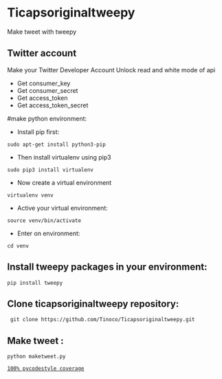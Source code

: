 # Ticapsoriginaltweepy
Make tweet with tweepy

## Twitter account
Make your Twitter Developer Account 
Unlock read and white mode of api 
* Get consumer_key
* Get consumer_secret
* Get access_token
* Get access_token_secret

#make python environment:
* Install pip first:
<pre><code>sudo apt-get install python3-pip
</code></pre>
* Then install virtualenv using pip3
<pre><code>sudo pip3 install virtualenv 
</code></pre>
* Now create a virtual environment
<pre><code>virtualenv venv
</code></pre>
* Active your virtual environment:
<pre><code>source venv/bin/activate
</code></pre>
* Enter on environment:
<pre><code>cd venv
</code></pre>

## Install tweepy packages in your environment: 
<pre><code>pip install tweepy
</code></pre>

## Clone ticapsoriginaltweepy repository:
<pre><code> git clone https://github.com/Tinoco/Ticapsoriginaltweepy.git
</code></pre>

## Make tweet :
<pre><code>python maketweet.py
</code></pre>

[`100% pycodestyle coverage`](https://pypi.org/project/pycodestyle/)
